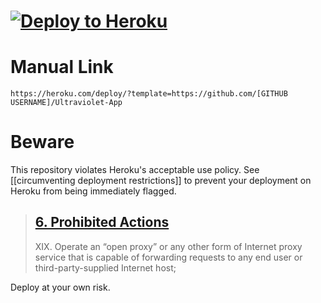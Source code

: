 # [![Deploy to Heroku](https://binbashbanana.github.io/deploy-buttons/buttons/remade/heroku.svg)](https://heroku.com/deploy/?template=https://github.com/titaniumnetwork-dev/Ultraviolet-App)

# Manual Link

`https://heroku.com/deploy/?template=https://github.com/[GITHUB USERNAME]/Ultraviolet-App`

# Beware

This repository violates Heroku's acceptable use policy. See [[circumventing deployment restrictions]] to prevent your deployment on Heroku from being immediately flagged.

> ## [6. Prohibited Actions](https://www.heroku.com/policy/aup#6-prohibited-actions)
>
> XIX. Operate an “open proxy” or any other form of Internet proxy service that is capable of forwarding requests to any end user or third-party-supplied Internet host;

Deploy at your own risk.
